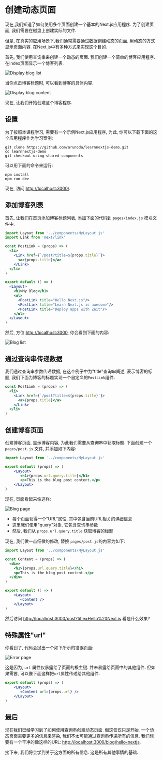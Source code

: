 # 创建动态页面

现在,我们知道了如何使用多个页面创建一个基本的Next.js应用程序. 为了创建页面, 我们需要在磁盘上创建实际的文件.

但是, 在真实的应用场景下,我们通常需要通过数据创建动态的页面, 用动态的方式显示页面内容. 在Next.js中有多种方式来实现这个目的.

首先, 我们使用查询串来创建一个动态的页面. 我们创建一个简单的博客应用程序. 在Index页面显示一个博客列表.

![Display blog list](https://cloud.githubusercontent.com/assets/50838/24542722/600b9ce8-161a-11e7-9f1d-7ed08ff394fd.png)

当你点击博客标题时, 可以看到博客的具体内容.

![Display blog content](https://cloud.githubusercontent.com/assets/50838/24542721/5fdd9c26-161a-11e7-9b10-296d4cb6912d.png)

现在, 让我们开始创建这个博客程序.

## 设置

为了按照本课程学习, 需要有一个示例Next.js应用程序, 为此, 你可以下载下面的这个应用程序作为学习案例:

```shell
git clone https://github.com/arunoda/learnnextjs-demo.git
cd learnnextjs-demo
git checkout using-shared-components
```

可以用下面的命令来运行:

```shell
npm install
npm run dev
```

现在, 访问 [http://localhost:3000/](http://localhost:3000/).

## 添加博客列表

首先, 让我们在首页添加博客标题列表, 添加下面的代码到 `pages/index.js` 模块文件中.

```jsx
import Layout from '../components/MyLayout.js'
import Link from 'next/link'

const PostLink = (props) => (
  <li>
    <Link href={`/post?title=${props.title}`}>
      <a>{props.title}</a>
    </Link>
  </li>
)

export default () => (
  <Layout>
    <h1>My Blog</h1>
    <ul>
      <PostLink title="Hello Next.js"/>
      <PostLink title="Learn Next.js is awesome"/>
      <PostLink title="Deploy apps with Zeit"/>
    </ul>
  </Layout>
)
```

然后, 方位 [http://localhost:3000](http://localhost:3000), 你会看到下面的内容:

![Blog list](https://cloud.githubusercontent.com/assets/50838/24542722/600b9ce8-161a-11e7-9f1d-7ed08ff394fd.png)

## 通过查询串传递数据

我们通过查询串参数传递数据, 在这个例子中为"title"查询串阐述, 表示博客的标题, 我们下面为博客的标题实现一个自定义的`PostLink`组件.

```jsx
const PostLink = (props) => (
  <li>
    <Link href={`/post?title=${props.title}`}>
      <a>{props.title}</a>
    </Link>
  </li>
)
```

## 创建博客页面

创建博客页面, 显示博客内容, 为此我们需要从查询串中获取标题. 下面创建一个 `pages/post.js` 文件, 并添加如下内容:

```jsx
import Layout from '../components/MyLayout.js'

export default (props) => (
    <Layout>
       <h1>{props.url.query.title}</h1>
       <p>This is the blog post content.</p>
    </Layout>
)
```

现在, 页面看起来像这样:

![Blog page](https://cloud.githubusercontent.com/assets/50838/24542721/5fdd9c26-161a-11e7-9b10-296d4cb6912d.png)

- 每个页面获得一个"URL"属性, 其中包含当前URL相关的详细信息
- 这里我们使用"query"对象, 它包含查询串参数
- 然后, 我们从 `props.url.query.title` 获取博客的标题

现在, 我们做一点细微的修改, 替换 `pages/post.js`的内容为如下:

```jsx
import Layout from '../components/MyLayout.js'

const Content = (props) => (
  <div>
    <h1>{props.url.query.title}</h1>
    <p>This is the blog post content.</p>
  </div>
)

export default () => (
    <Layout>
       <Content />
    </Layout>
)
```

然后访问 [http://localhost:3000/post?title=Hello%20Next.js](http://localhost:3000/post?title=Hello%20Next.js) 看是什么效果?

## 特殊属性"url"

你看到了, 代码会抛出一个如下所示的错误页面:

![Error page](https://cloud.githubusercontent.com/assets/50838/24542720/5fd985a0-161a-11e7-8971-bc677906b1bf.png)

这是因为, `url` 属性仅暴露给了页面的根主键. 并未暴露给页面中的其他组件. 但如果需要, 可以像下面这样把`url`属性传递给其他组件.

```jsx
export default (props) => (
    <Layout>
       <Content url={props.url} />
    </Layout>
)
```

## 最后

现在我们已经学习到了如何使用查询串创建动态页面. 但这仅仅只是开始. 一个动态页面需要更多的信息来渲染, 我们不太可能通过查询串传递所有的信息. 我们想要有一个干净的像这样的URL: [http://localhost:3000/blog/hello-nextjs](http://localhost:3000/blog/hello-nextjs).

接下来, 我们将会学到关于这方面的所有信息. 这是所有其他事情的基础.

